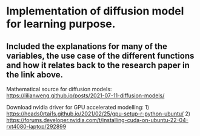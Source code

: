 # Implementation of diffusion model for learning purpose. 

## Included the explanations for many of the variables, the use case of the different functions and how it relates back to the research paper in the link above.
Mathematical source for diffusion models: https://lilianweng.github.io/posts/2021-07-11-diffusion-models/

Download nvidia driver for GPU accelerated modelling: 
    1) https://heads0rtai1s.github.io/2021/02/25/gpu-setup-r-python-ubuntu/
    2) https://forums.developer.nvidia.com/t/installing-cuda-on-ubuntu-22-04-rxt4080-laptop/292899
